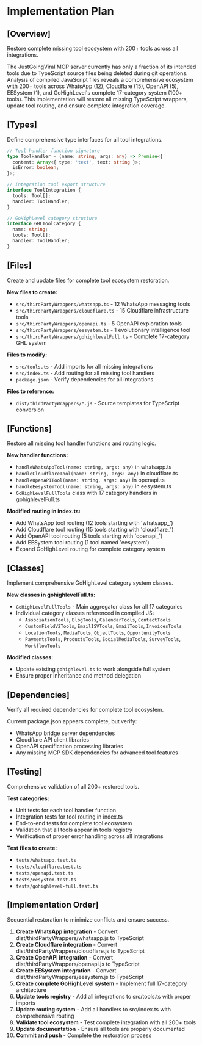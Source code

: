 # Implementation Plan

## [Overview]
Restore complete missing tool ecosystem with 200+ tools across all integrations.

The JustGoingViral MCP server currently has only a fraction of its intended tools due to TypeScript source files being deleted during git operations. Analysis of compiled JavaScript files reveals a comprehensive ecosystem with 200+ tools across WhatsApp (12), Cloudflare (15), OpenAPI (5), EESystem (1), and GoHighLevel's complete 17-category system (100+ tools). This implementation will restore all missing TypeScript wrappers, update tool routing, and ensure complete integration coverage.

## [Types]  
Define comprehensive type interfaces for all tool integrations.

```typescript
// Tool handler function signature
type ToolHandler = (name: string, args: any) => Promise<{
  content: Array<{ type: 'text', text: string }>;
  isError: boolean;
}>;

// Integration tool export structure
interface ToolIntegration {
  tools: Tool[];
  handler: ToolHandler;
}

// GoHighLevel category structure
interface GHLToolCategory {
  name: string;
  tools: Tool[];
  handler: ToolHandler;
}
```

## [Files]
Create and update files for complete tool ecosystem restoration.

**New files to create:**
- `src/thirdPartyWrappers/whatsapp.ts` - 12 WhatsApp messaging tools
- `src/thirdPartyWrappers/cloudflare.ts` - 15 Cloudflare infrastructure tools  
- `src/thirdPartyWrappers/openapi.ts` - 5 OpenAPI exploration tools
- `src/thirdPartyWrappers/eesystem.ts` - 1 evolutionary intelligence tool
- `src/thirdPartyWrappers/gohighlevelFull.ts` - Complete 17-category GHL system

**Files to modify:**
- `src/tools.ts` - Add imports for all missing integrations
- `src/index.ts` - Add routing for all missing tool handlers
- `package.json` - Verify dependencies for all integrations

**Files to reference:**
- `dist/thirdPartyWrappers/*.js` - Source templates for TypeScript conversion

## [Functions]
Restore all missing tool handler functions and routing logic.

**New handler functions:**
- `handleWhatsAppTool(name: string, args: any)` in whatsapp.ts
- `handleCloudflareTool(name: string, args: any)` in cloudflare.ts  
- `handleOpenAPITool(name: string, args: any)` in openapi.ts
- `handleEesystemTool(name: string, args: any)` in eesystem.ts
- `GoHighLevelFullTools` class with 17 category handlers in gohighlevelFull.ts

**Modified routing in index.ts:**
- Add WhatsApp tool routing (12 tools starting with 'whatsapp_')
- Add Cloudflare tool routing (15 tools starting with 'cloudflare_')
- Add OpenAPI tool routing (5 tools starting with 'openapi_')  
- Add EESystem tool routing (1 tool named 'eesystem')
- Expand GoHighLevel routing for complete category system

## [Classes]
Implement comprehensive GoHighLevel category system classes.

**New classes in gohighlevelFull.ts:**
- `GoHighLevelFullTools` - Main aggregator class for all 17 categories
- Individual category classes referenced in compiled JS:
  - `AssociationTools`, `BlogTools`, `CalendarTools`, `ContactTools`
  - `CustomFieldV2Tools`, `EmailISVTools`, `EmailTools`, `InvoicesTools`  
  - `LocationTools`, `MediaTools`, `ObjectTools`, `OpportunityTools`
  - `PaymentsTools`, `ProductsTools`, `SocialMediaTools`, `SurveyTools`, `WorkflowTools`

**Modified classes:**
- Update existing `gohighlevel.ts` to work alongside full system
- Ensure proper inheritance and method delegation

## [Dependencies]
Verify all required dependencies for complete tool ecosystem.

Current package.json appears complete, but verify:
- WhatsApp bridge server dependencies
- Cloudflare API client libraries
- OpenAPI specification processing libraries  
- Any missing MCP SDK dependencies for advanced tool features

## [Testing]
Comprehensive validation of all 200+ restored tools.

**Test categories:**
- Unit tests for each tool handler function
- Integration tests for tool routing in index.ts
- End-to-end tests for complete tool ecosystem
- Validation that all tools appear in tools registry
- Verification of proper error handling across all integrations

**Test files to create:**
- `tests/whatsapp.test.ts`
- `tests/cloudflare.test.ts`  
- `tests/openapi.test.ts`
- `tests/eesystem.test.ts`
- `tests/gohighlevel-full.test.ts`

## [Implementation Order]
Sequential restoration to minimize conflicts and ensure success.

1. **Create WhatsApp integration** - Convert dist/thirdPartyWrappers/whatsapp.js to TypeScript
2. **Create Cloudflare integration** - Convert dist/thirdPartyWrappers/cloudflare.js to TypeScript  
3. **Create OpenAPI integration** - Convert dist/thirdPartyWrappers/openapi.js to TypeScript
4. **Create EESystem integration** - Convert dist/thirdPartyWrappers/eesystem.js to TypeScript
5. **Create complete GoHighLevel system** - Implement full 17-category architecture
6. **Update tools registry** - Add all integrations to src/tools.ts with proper imports
7. **Update routing system** - Add all handlers to src/index.ts with comprehensive routing
8. **Validate tool ecosystem** - Test complete integration with all 200+ tools
9. **Update documentation** - Ensure all tools are properly documented
10. **Commit and push** - Complete the restoration process
